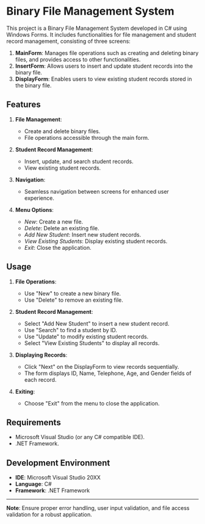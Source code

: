 # Binary File Management System

This project is a Binary File Management System developed in C# using Windows Forms. It includes functionalities for file management and student record management, consisting of three screens:

1. **MainForm**: Manages file operations such as creating and deleting binary files, and provides access to other functionalities.
2. **InsertForm**: Allows users to insert and update student records into the binary file.
3. **DisplayForm**: Enables users to view existing student records stored in the binary file.

## Features

1. **File Management**:
   - Create and delete binary files.
   - File operations accessible through the main form.

2. **Student Record Management**:
   - Insert, update, and search student records.
   - View existing student records.

3. **Navigation**:
   - Seamless navigation between screens for enhanced user experience.

4. **Menu Options**:
   - *New*: Create a new file.
   - *Delete*: Delete an existing file.
   - *Add New Student*: Insert new student records.
   - *View Existing Students*: Display existing student records.
   - *Exit*: Close the application.

## Usage

1. **File Operations**:
   - Use "New" to create a new binary file.
   - Use "Delete" to remove an existing file.

2. **Student Record Management**:
   - Select "Add New Student" to insert a new student record.
   - Use "Search" to find a student by ID.
   - Use "Update" to modify existing student records.
   - Select "View Existing Students" to display all records.

3. **Displaying Records**:
   - Click "Next" on the DisplayForm to view records sequentially.
   - The form displays ID, Name, Telephone, Age, and Gender fields of each record.

4. **Exiting**:
   - Choose "Exit" from the menu to close the application.

## Requirements

- Microsoft Visual Studio (or any C# compatible IDE).
- .NET Framework.

## Development Environment

- **IDE**: Microsoft Visual Studio 20XX
- **Language**: C#
- **Framework**: .NET Framework



---

**Note**: Ensure proper error handling, user input validation, and file access validation for a robust application.
